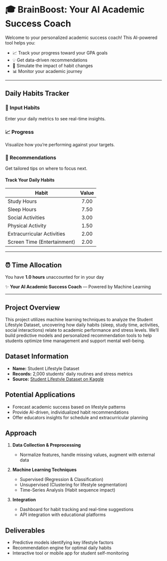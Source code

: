 # 🎓 BrainBoost: Your AI Academic Success Coach

Welcome to your personalized academic success coach! This AI-powered tool helps you:

- 📈 Track your progress toward your GPA goals  
- 💡 Get data-driven recommendations  
- 🎯 Simulate the impact of habit changes  
- 📊 Monitor your academic journey  

---

## Daily Habits Tracker

### 📝 Input Habits  
Enter your daily metrics to see real-time insights.

### 📈 Progress  
Visualize how you’re performing against your targets.

### 🎯 Recommendations  
Get tailored tips on where to focus next.

#### Track Your Daily Habits

| Habit                        | Value |
|------------------------------|:-----:|
| Study Hours                  | 7.00  |
| Sleep Hours                  | 7.50  |
| Social Activities            | 3.00  |
| Physical Activity            | 1.50  |
| Extracurricular Activities   | 2.00  |
| Screen Time (Entertainment)  | 2.00  |

---

## ⏰ Time Allocation
You have **1.0 hours** unaccounted for in your day

✨ **Your AI Academic Success Coach** — Powered by Machine Learning  

---

## Project Overview
This project utilizes machine learning techniques to analyze the Student Lifestyle Dataset, uncovering how daily habits (sleep, study time, activities, social interactions) relate to academic performance and stress levels. We’ll build predictive models and personalized recommendation tools to help students optimize time management and support mental well-being.

## Dataset Information
- **Name:** Student Lifestyle Dataset  
- **Records:** 2,000 students’ daily routines and stress metrics  
- **Source:** [Student Lifestyle Dataset on Kaggle](#)  

## Potential Applications
- Forecast academic success based on lifestyle patterns  
- Provide AI-driven, individualized habit recommendations  
- Offer educators insights for schedule and extracurricular planning  

## Approach

1. **Data Collection & Preprocessing**  
   - Normalize features, handle missing values, augment with external data  

2. **Machine Learning Techniques**  
   - Supervised (Regression & Classification)  
   - Unsupervised (Clustering for lifestyle segmentation)  
   - Time-Series Analysis (Habit sequence impact)

3. **Integration**  
   - Dashboard for habit tracking and real-time suggestions  
   - API integration with educational platforms  

## Deliverables
- Predictive models identifying key lifestyle factors  
- Recommendation engine for optimal daily habits  
- Interactive tool or mobile app for student self-monitoring  
